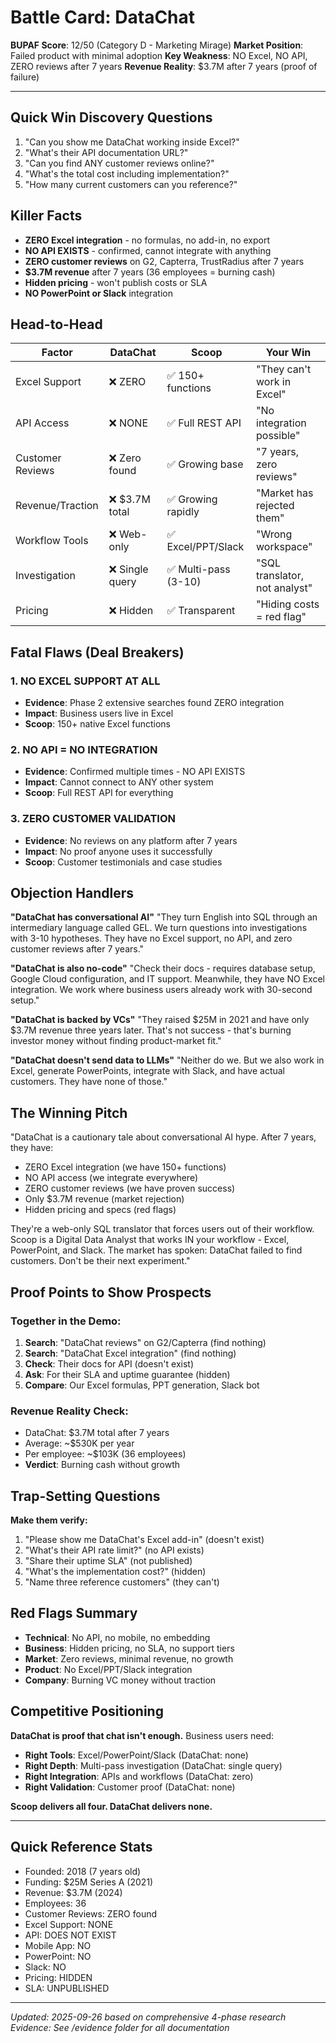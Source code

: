 # Battle Card: DataChat

**BUPAF Score**: 12/50 (Category D - Marketing Mirage)
**Market Position**: Failed product with minimal adoption
**Key Weakness**: NO Excel, NO API, ZERO reviews after 7 years
**Revenue Reality**: $3.7M after 7 years (proof of failure)

---

## Quick Win Discovery Questions
1. "Can you show me DataChat working inside Excel?"
2. "What's their API documentation URL?"
3. "Can you find ANY customer reviews online?"
4. "What's the total cost including implementation?"
5. "How many current customers can you reference?"

## Killer Facts
- **ZERO Excel integration** - no formulas, no add-in, no export
- **NO API EXISTS** - confirmed, cannot integrate with anything
- **ZERO customer reviews** on G2, Capterra, TrustRadius after 7 years
- **$3.7M revenue** after 7 years (36 employees = burning cash)
- **Hidden pricing** - won't publish costs or SLA
- **NO PowerPoint or Slack** integration

## Head-to-Head

| Factor | DataChat | Scoop | Your Win |
|--------|----------|-------|----------|
| Excel Support | ❌ ZERO | ✅ 150+ functions | "They can't work in Excel" |
| API Access | ❌ NONE | ✅ Full REST API | "No integration possible" |
| Customer Reviews | ❌ Zero found | ✅ Growing base | "7 years, zero reviews" |
| Revenue/Traction | ❌ $3.7M total | ✅ Growing rapidly | "Market has rejected them" |
| Workflow Tools | ❌ Web-only | ✅ Excel/PPT/Slack | "Wrong workspace" |
| Investigation | ❌ Single query | ✅ Multi-pass (3-10) | "SQL translator, not analyst" |
| Pricing | ❌ Hidden | ✅ Transparent | "Hiding costs = red flag" |

## Fatal Flaws (Deal Breakers)

### 1. NO EXCEL SUPPORT AT ALL
- **Evidence**: Phase 2 extensive searches found ZERO integration
- **Impact**: Business users live in Excel
- **Scoop**: 150+ native Excel functions

### 2. NO API = NO INTEGRATION
- **Evidence**: Confirmed multiple times - NO API EXISTS
- **Impact**: Cannot connect to ANY other system
- **Scoop**: Full REST API for everything

### 3. ZERO CUSTOMER VALIDATION
- **Evidence**: No reviews on any platform after 7 years
- **Impact**: No proof anyone uses it successfully
- **Scoop**: Customer testimonials and case studies

## Objection Handlers

**"DataChat has conversational AI"**
"They turn English into SQL through an intermediary language called GEL. We turn questions into investigations with 3-10 hypotheses. They have no Excel support, no API, and zero customer reviews after 7 years."

**"DataChat is also no-code"**
"Check their docs - requires database setup, Google Cloud configuration, and IT support. Meanwhile, they have NO Excel integration. We work where business users already work with 30-second setup."

**"DataChat is backed by VCs"**
"They raised $25M in 2021 and have only $3.7M revenue three years later. That's not success - that's burning investor money without finding product-market fit."

**"DataChat doesn't send data to LLMs"**
"Neither do we. But we also work in Excel, generate PowerPoints, integrate with Slack, and have actual customers. They have none of those."

## The Winning Pitch

"DataChat is a cautionary tale about conversational AI hype. After 7 years, they have:
- ZERO Excel integration (we have 150+ functions)
- NO API access (we integrate everywhere)
- ZERO customer reviews (we have proven success)
- Only $3.7M revenue (market rejection)
- Hidden pricing and specs (red flags)

They're a web-only SQL translator that forces users out of their workflow. Scoop is a Digital Data Analyst that works IN your workflow - Excel, PowerPoint, and Slack. The market has spoken: DataChat failed to find customers. Don't be their next experiment."

## Proof Points to Show Prospects

### Together in the Demo:
1. **Search**: "DataChat reviews" on G2/Capterra (find nothing)
2. **Search**: "DataChat Excel integration" (find nothing)
3. **Check**: Their docs for API (doesn't exist)
4. **Ask**: For their SLA and uptime guarantee (hidden)
5. **Compare**: Our Excel formulas, PPT generation, Slack bot

### Revenue Reality Check:
- DataChat: $3.7M total after 7 years
- Average: ~$530K per year
- Per employee: ~$103K (36 employees)
- **Verdict**: Burning cash without growth

## Trap-Setting Questions

**Make them verify:**
1. "Please show me DataChat's Excel add-in" (doesn't exist)
2. "What's their API rate limit?" (no API exists)
3. "Share their uptime SLA" (not published)
4. "What's the implementation cost?" (hidden)
5. "Name three reference customers" (they can't)

## Red Flags Summary
- **Technical**: No API, no mobile, no embedding
- **Business**: Hidden pricing, no SLA, no support tiers
- **Market**: Zero reviews, minimal revenue, no growth
- **Product**: No Excel/PPT/Slack integration
- **Company**: Burning VC money without traction

## Competitive Positioning

**DataChat is proof that chat isn't enough.** Business users need:
- **Right Tools**: Excel/PowerPoint/Slack (DataChat: none)
- **Right Depth**: Multi-pass investigation (DataChat: single query)
- **Right Integration**: APIs and workflows (DataChat: zero)
- **Right Validation**: Customer proof (DataChat: none)

**Scoop delivers all four. DataChat delivers none.**

---

## Quick Reference Stats
- Founded: 2018 (7 years old)
- Funding: $25M Series A (2021)
- Revenue: $3.7M (2024)
- Employees: 36
- Customer Reviews: ZERO found
- Excel Support: NONE
- API: DOES NOT EXIST
- Mobile App: NO
- PowerPoint: NO
- Slack: NO
- Pricing: HIDDEN
- SLA: UNPUBLISHED

---

*Updated: 2025-09-26 based on comprehensive 4-phase research*
*Evidence: See /evidence folder for all documentation*